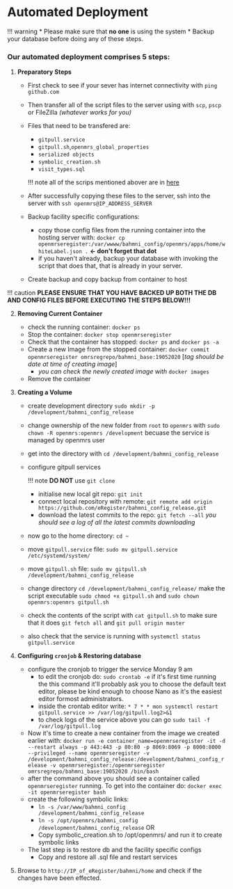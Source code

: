 # Automated Deployment

!!! warning
    * Please make sure that **no one** is using the system 
    * Backup your database before doing any of these steps.


### Our automated deployment comprises 5 steps:

1. **Preparatory Steps**
    * First check to see if your sever has internet connectivity with `ping github.com`
    * Then transfer all of the script files to the server using with `scp`, `pscp` or FileZilla *(whatever works for you)*
    * Files that need to be transfered are:
        * `gitpull.service`
        * `gitpull.sh`,`openmrs_global_properties`
        * `serialized objects`
        * `symbolic_creation.sh`
        * `visit_types.sql`

        !!! note
            all of the scrips mentioned abover are in [here](https://github.com/eRegister/docs/tree/master/docs/ereg)


    * After successfully copying these files to the server, ssh into the server with `ssh openmrs@IP_ADDRESS_SERVER`
    * Backup facility specific configurations: 
        * copy those config files from the running container into the hosting server with: `docker cp openmrseregister:/var/wwww/bahmni_config/openmrs/apps/home/whiteLabel.json .` **<- don't forget that dot**
        *  if you haven't already, backup your database with invoking the script that does that, that is already in your server.
    * Create backup and copy backup from container to host

!!! caution
    **PLEASE ENSURE THAT YOU HAVE BACKED UP BOTH  THE DB AND CONFIG FILES BEFORE EXECUTING THE STEPS BELOW!!!**

2. **Removing Current Container**
    * check the running container: `docker ps`
    * Stop the container: `docker stop openmrseregister`
    * Check that the container has stopped: `docker ps` and `docker ps -a`
    * Create a new Image from the stopped container: `docker commit openmrseregister omrsregrepo/bahmni_base:19052020` [*tag should be date at time of creating image*]
        * *you can check the newly created image with* `docker images` 
    * Remove the container

3. **Creating a Volume**
    * create development directory `sudo mkdir -p /development/bahmni_config_release`
    * change ownership of the new folder from `root` to `openmrs` with `sudo chown -R openmrs:openmrs /development` becuase the service is managed by openmrs user 
    * get into the directory with `cd /development/bahmni_config_release`
    * configure gitpull services

        !!! note
            **DO NOT** use `git clone`

        * initialise new local git repo: `git init`
        * connect local repository with remote: `git remote add origin https://github.com/eRegister/bahmni_config_release.git`
        * download the latest commits to the repo: `git fetch --all` *you should see a log of all the latest commits downloading*
    * now go to the home directory: `cd ~`
    * move `gitpull.service` file: `sudo mv gitpull.service /etc/systemd/system/`
    * move `gitpull.sh` file: `sudo mv gitpull.sh /development/bahmni_config_release`
    * change directory `cd /development/bahmni_config_release/` make the script executable `sudo chmod +x gitpull.sh` and `sudo chown openmrs:openmrs gitpull.sh`
    * check the contents of the script with  `cat gitpull.sh` to make sure that it does `git fetch all` and `git pull origin master` 
    * also check that the service is running with `systemctl status gitpull.service`

4. **Configuring `cronjob` & Restoring database**
    * configure the cronjob to trigger the service Monday 9 am
        * to edit the cronjob do: `sudo crontab -e` if it's first time running the this command it'll probably ask you to choose the default text editor, please be kind enough to choose Nano as it's the easiest editor formost administrators.
        * inside the crontab editor write: `* 7 * * mon systemctl restart gitpull.service >> /var/log/gitpull.log2>&1`
        * to check logs of the service above you can go `sudo tail -f /var/log/gitpull.log`
    * Now it's time to create a new container from the image we created earlier with: `docker run -e container_name=openmrseregister -it -d --restart always -p 443:443 -p 80:80 -p 8069:8069 -p 8000:8000 --privileged --name openmrseregister -v /development/bahmni_config_release:/development/bahmni_config_release -v openmrseregister:/openmrseregister omrsregrepo/bahmni_base:19052020 /bin/bash`
    * after the command above you should see a container called `openmrseregister` running. To get into the container do: `docker exec -it openmrseregister bash`
    * create the following symbolic links: 
        * `ln -s /var/www/bahmni_config /development/bahmni_config_release`
        * `ln -s /opt/openmrs/bahmni_config /development/bahmni_config_release` OR
        * Copy symbolic_creation.sh to /opt/openmrs/ and run it to create symbolic links
    * The last step is to restore db and the facility specific configs
        * Copy and  restore all .sql file and restart services
5. Browse to `http://IP_of_eRegister/bahmni/home` and check if the changes have been effected.

